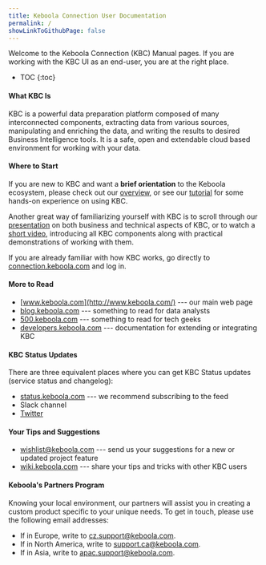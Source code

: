```yaml
---
title: Keboola Connection User Documentation
permalink: /
showLinkToGithubPage: false
---
```


Welcome to the Keboola Connection (KBC) Manual pages.
If you are working with the KBC UI as an end-user, you are at the right place.

* TOC
{:toc}

#### What KBC Is

KBC is a powerful data preparation platform composed of many interconnected components, 
extracting data from various sources, 
manipulating and enriching the data, and writing the results to desired Business Intelligence tools. 
It is a safe, open and extendable cloud based environment for working with your data.

#### Where to Start

If you are new to KBC and want a **brief orientation** to the Keboola ecosystem, please check out our [overview](/overview/), 
or see our [tutorial](/tutorial/) for some hands-on experience on using KBC. 

Another great way of familiarizing yourself with KBC is to scroll through 
our [presentation](kbc-intro.pdf) on both business and technical aspects of KBC, 
or to watch a [short video](https://www.youtube.com/watch?v=g-VBfkV4xfc&t=62s), introducing 
all KBC components along with practical demonstrations of working with them.

If you are already familiar with how KBC works, go directly to [connection.keboola.com](https://connection.keboola.com) and log in.

#### More to Read

- [www.keboola.com](http://www.keboola.com/) --- our main web page
- [blog.keboola.com](http://blog.keboola.com/) --- something to read for data analysts
- [500.keboola.com](https://500.keboola.com/) --- something to read for tech geeks
- [developers.keboola.com](https://developers.keboola.com) --- documentation for extending or integrating KBC

#### KBC Status Updates

There are three equivalent places where you can get KBC Status updates (service status and changelog):

- [status.keboola.com](http://status.keboola.com/) --- we recommend subscribing to the feed
- Slack channel
- [Twitter](https://twitter.com/keboola_support)

#### Your Tips and Suggestions

- [wishlist@keboola.com](mailto:wishlist@keboola.com) --- send us your suggestions for a new or updated project feature
- [wiki.keboola.com](http://wiki.keboola.com/) --- share your tips and tricks with other KBC users 

#### Keboola's Partners Program

Knowing your local environment, our partners will assist you in creating a custom product 
specific to your unique needs. To get in touch, please use the following email addresses:

- If in Europe, write to [cz.support@keboola.com](mailto:cz.support@keboola.com).
- If in North America, write to [support.ca@keboola.com](mailto:support.ca@keboola.com).
- If in Asia, write to [apac.support@keboola.com](mailto:apac.support@keboola.com).




